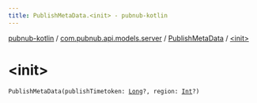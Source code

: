 ```yaml
---
title: PublishMetaData.<init> - pubnub-kotlin
---
```


[pubnub-kotlin](../../index.html) / [com.pubnub.api.models.server](../index.html) / [PublishMetaData](index.html) / [&lt;init&gt;](./-init-.html)

# &lt;init&gt;

`PublishMetaData(publishTimetoken: `[`Long`](https://kotlinlang.org/api/latest/jvm/stdlib/kotlin/-long/index.html)`?, region: `[`Int`](https://kotlinlang.org/api/latest/jvm/stdlib/kotlin/-int/index.html)`?)`